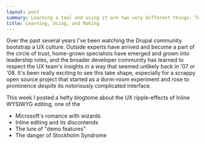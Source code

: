 ```yaml
---
layout: post
summary: Learning a tool and using it are two very different things. Testing how users do one, but applying the lessons to the other, is a dangerous mistake. 
title: Learning, Using, and Making
---
```


Over the past several years I've been watching the Drupal community bootstrap a UX culture. Outside experts have arrived and become a part of the circle of trust, home-grown specialists have emerged and grown into leadership roles, and the broader developer community has learned to respect the UX team's insights in a way that seemed unlikely back in '07 or '08. It's been really exciting to see this take shape, especially for a scrappy open source project that started as a dorm-room experiment and rose to prominence *despite* its notoriously complicated interface.

This week I posted a hefty blogtome about the UX ripple-effects of Inline WYSIWYG editing, one of the 


* Microsoft's romance with wizards
* Inline editing and its discontends
* The lure of "demo features"
* The danger of Stockholm Syndrome